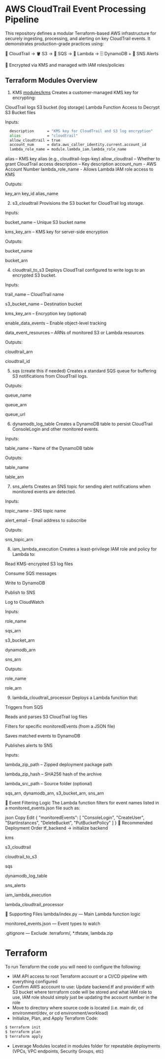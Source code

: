 # AWS CloudTrail Event Processing Pipeline
This repository defines a modular Terraform-based AWS infrastructure for securely ingesting, processing, and alerting on key CloudTrail events. It demonstrates production-grade practices using:

📜 CloudTrail → 🪣 S3 → 📩 SQS → 🧠 Lambda → 🗄️ DynamoDB + 🔔 SNS Alerts

🔐 Encrypted via KMS and managed with IAM roles/policies


## Terraform Modules Overview
1. KMS [modules/kms](./modules/kms/)
Creates a customer-managed KMS key for encrypting:

CloudTrail logs
S3 bucket (log storage)
Lambda Function Access to Decrypt S3 Bucket files

Inputs:

```bash
  description      = "KMS key for CloudTrail and S3 log encryption"
  alias            = "cloudtrail"
  allow_cloudtrail = true
  account_num      = data.aws_caller_identity.current.account_id
  lambda_role_name = module.lambda_iam.lambda_role_name
```

alias – KMS key alias (e.g., cloudtrail-logs-key)
allow_cloudtrail – Whether to grant CloudTrail access
description – Key description
account_num - AWS Account Number
lambda_role_name - Allows Lambda IAM role access to KMS

Outputs:

key_arn
key_id
alias_name

2. s3_cloudtrail
Provisions the S3 bucket for CloudTrail log storage.

Inputs:

bucket_name – Unique S3 bucket name

kms_key_arn – KMS key for server-side encryption

Outputs:

bucket_name

bucket_arn

4. cloudtrail_to_s3
Deploys CloudTrail configured to write logs to an encrypted S3 bucket.

Inputs:

trail_name – CloudTrail name

s3_bucket_name – Destination bucket

kms_key_arn – Encryption key (optional)

enable_data_events – Enable object-level tracking

data_event_resources – ARNs of monitored S3 or Lambda resources

Outputs:

cloudtrail_arn

cloudtrail_id

5. sqs (create this if needed)
Creates a standard SQS queue for buffering S3 notifications from CloudTrail logs.

Outputs:

queue_name

queue_arn

queue_url

6. dynamodb_log_table
Creates a DynamoDB table to persist CloudTrail ConsoleLogin and other monitored events.

Inputs:

table_name – Name of the DynamoDB table

Outputs:

table_name

table_arn

7. sns_alerts
Creates an SNS topic for sending alert notifications when monitored events are detected.

Inputs:

topic_name – SNS topic name

alert_email – Email address to subscribe

Outputs:

sns_topic_arn

8. iam_lambda_execution
Creates a least-privilege IAM role and policy for Lambda to:

Read KMS-encrypted S3 log files

Consume SQS messages

Write to DynamoDB

Publish to SNS

Log to CloudWatch

Inputs:

role_name

sqs_arn

s3_bucket_arn

dynamodb_arn

sns_arn

Outputs:

role_name

role_arn

9. lambda_cloudtrail_processor
Deploys a Lambda function that:

Triggers from SQS

Reads and parses S3 CloudTrail log files

Filters for specific monitoredEvents (from a JSON file)

Saves matched events to DynamoDB

Publishes alerts to SNS

Inputs:

lambda_zip_path – Zipped deployment package path

lambda_zip_hash – SHA256 hash of the archive

lambda_src_path – Source folder (optional)

sqs_arn, dynamodb_arn, s3_bucket_arn, sns_arn

🧪 Event Filtering Logic
The Lambda function filters for event names listed in a monitored_events.json file such as:

json
Copy
Edit
{
  "monitoredEvents": [
    "ConsoleLogin",
    "CreateUser",
    "StartInstances",
    "DeleteBucket",
    "PutBucketPolicy"
  ]
}
📌 Recommended Deployment Order
tf_backend → initialize backend

kms

s3_cloudtrail

cloudtrail_to_s3

sqs

dynamodb_log_table

sns_alerts

iam_lambda_execution

lambda_cloudtrail_processor

📁 Supporting Files
lambda/index.py — Main Lambda function logic

monitored_events.json — Event types to watch

.gitignore — Exclude .terraform/, *.tfstate, lambda.zip



# Terraform

To run Terraform the code you will need to configure the following:

- IAM API access to root Terraform account or a CI/CD pipeline with everything configured
- Confirm AWS acccount to use: Update backend.tf and provider.tf with S3 bucket where terrraform code will be stored and what IAM role to use, IAM role should simply just be updating the account number  in the role
- Move to directory where source code is located (i.e. main dir, cd environment/dev, or cd environment/workload)
- Initialize, Plan, and Apply Terraform Code:
```bash
$ terraform init
$ terraform plan
$ terraform apply
```
- Leverage Modules located in modules folder for repeatable deployments (VPCs, VPC endpoints, Security Groups, etc)

